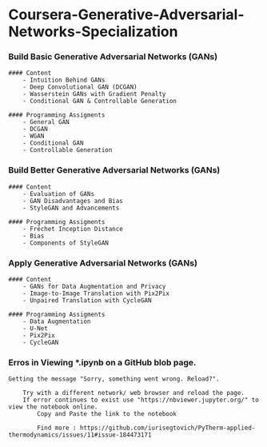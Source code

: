 # Coursera-Generative-Adversarial-Networks-Specialization

### Build Basic Generative Adversarial Networks (GANs)

	#### Content
		- Intuition Behind GANs
		- Deep Convolutional GAN (DCGAN)
		- Wasserstein GANs with Gradient Penalty
		- Conditional GAN & Controllable Generation
		
	#### Programming Assigments
		- General GAN
		- DCGAN
		- WGAN
		- Conditional GAN
		- Controllable Generation
		
### Build Better Generative Adversarial Networks (GANs)

	#### Content
		- Evaluation of GANs
		- GAN Disadvantages and Bias
		- StyleGAN and Advancements
		
	#### Programming Assigments
		- Fréchet Inception Distance
		- Bias
		- Components of StyleGAN
		
### Apply Generative Adversarial Networks (GANs)

	#### Content
		- GANs for Data Augmentation and Privacy
		- Image-to-Image Translation with Pix2Pix
		- Unpaired Translation with CycleGAN
		
	#### Programming Assigments
		- Data Augmentation
		- U-Net
		- Pix2Pix
		- CycleGAN

		
### Erros in Viewing *.ipynb on a GitHub blob page.

	Getting the message "Sorry, something went wrong. Reload?". 
	
		Try with a different network/ web browser and reload the page.
		If error continues to exist use "https://nbviewer.jupyter.org/" to view the notebook online.
			Copy and Paste the link to the notebook 
			
			Find more : https://github.com/iurisegtovich/PyTherm-applied-thermodynamics/issues/11#issue-184473171